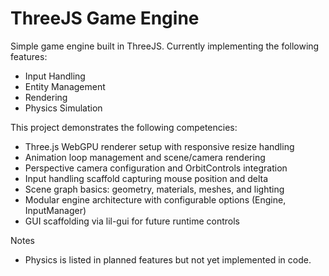 # ThreeJS Game Engine

Simple game engine built in ThreeJS. Currently implementing the following features:

* Input Handling
* Entity Management
* Rendering
* Physics Simulation

This project demonstrates the following competencies:

- Three.js WebGPU renderer setup with responsive resize handling
- Animation loop management and scene/camera rendering
- Perspective camera configuration and OrbitControls integration
- Input handling scaffold capturing mouse position and delta
- Scene graph basics: geometry, materials, meshes, and lighting
- Modular engine architecture with configurable options (Engine, InputManager)
- GUI scaffolding via lil-gui for future runtime controls

Notes
- Physics is listed in planned features but not yet implemented in code.
